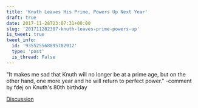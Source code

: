 ```yaml
---
title: 'Knuth Leaves His Prime, Powers Up Next Year'
draft: true
date: 2017-11-28T23:07:31+00:00
slug: '201711282307-knuth-leaves-prime-powers-up'
is_tweet: true
tweet_info:
  id: '935525568895782912'
  type: 'post'
  is_thread: False
---
```




"It makes me sad that Knuth will no longer be at a prime age, but on the other hand, one more year and he will return to perfect power." -comment by fdej on Knuth's 80th birthday

[Discussion](https://x.com/sytelus/status/935525568895782912)
